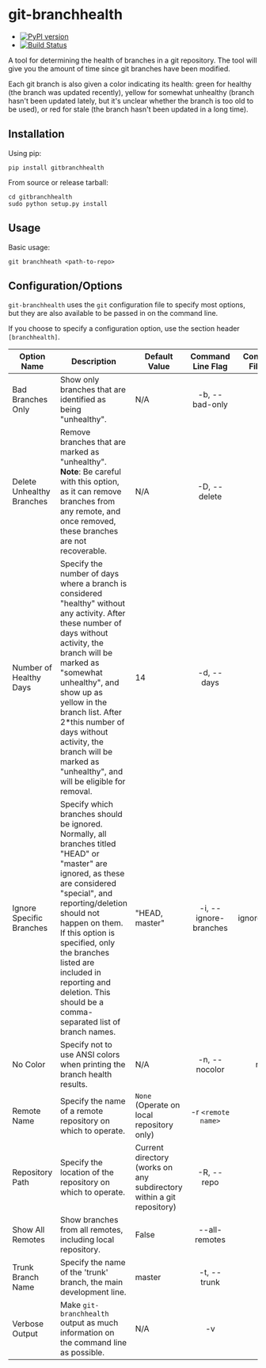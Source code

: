 git-branchhealth
===============

* [![PyPI version](https://badge.fury.io/py/gitbranchhealth.svg)](http://badge.fury.io/py/gitbranchhealth)
* [![Build Status](https://travis-ci.org/jwir3/gitbranchhealth.svg)](https://travis-ci.org/jwir3/gitbranchhealth)

A tool for determining the health of branches in a git repository. The tool will give you the amount of time since git branches have been modified.

Each git branch is also given a color indicating its health: green for healthy (the branch was updated recently), yellow for somewhat unhealthy (branch hasn't been updated lately, but it's unclear whether the branch is too old to be used), or red for stale (the branch hasn't been updated in a long time).

Installation
---------------
Using pip:
```
pip install gitbranchhealth
```

From source or release tarball:
```
cd gitbranchhealth
sudo python setup.py install
```

Usage
---------------
Basic usage:

```
git branchheath <path-to-repo>
```

Configuration/Options
---------------
`git-branchhealth` uses the `git` configuration file to specify most options,
but they are also available to be passed in on the command line.

If you choose to specify a configuration option, use the section header `[branchhealth]`.

| Option Name |    Description    | Default Value |  Command Line Flag  |  Configuration File Option  |
| ----------- | ----------------- | ------------- | :-----------------: | :-------------------------: |
| Bad Branches Only | Show only branches that are identified as being "unhealthy". | N/A | -b, --bad-only | - |
| Delete Unhealthy Branches | Remove branches that are marked as "unhealthy". __Note__: Be careful with this option, as it can remove branches from any remote, and once removed, these branches are not recoverable. | N/A | -D, --delete | - |
| Number of Healthy Days | Specify the number of days where a branch is considered "healthy" without any activity. After these number of days without activity, the branch will be marked as "somewhat unhealthy", and show up as yellow in the branch list. After 2*this number of days without activity, the branch will be marked as "unhealthy", and will be eligible for removal. | 14 | -d, --days | - |
| Ignore Specific Branches | Specify which branches should be ignored. Normally, all branches titled "HEAD" or "master" are ignored, as these are considered "special", and reporting/deletion should not happen on them. If this option is specified, only the branches listed are included in reporting and deletion. This should be a comma-separated list of branch names. | "HEAD, master" | -i, --ignore-branches | ignoredbranches |
| No Color     | Specify not to use ANSI colors when printing the branch health results. | N/A | -n, --nocolor | nocolor |
| Remote Name  | Specify the name of a remote repository on which to operate. | `None` (Operate on local repository only) | -r `<remote name>` | - |
| Repository Path | Specify the location of the repository on which to operate. | Current directory (works on any subdirectory within a git repository) | -R, --repo | - |
| Show All Remotes | Show branches from all remotes, including local repository. | False | --all-remotes | - |
| Trunk Branch Name | Specify the name of the 'trunk' branch, the main development line. | master | -t, --trunk | trunk |
| Verbose Output | Make `git-branchhealth` output as much information on the command line as possible. | N/A | -v | - |
